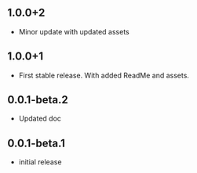 ## 1.0.0+2
 - Minor update with updated assets
## 1.0.0+1
 - First stable release. With added ReadMe and assets.
## 0.0.1-beta.2
 - Updated doc 

## 0.0.1-beta.1
 - initial release
